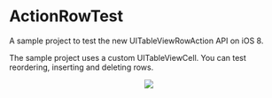 ActionRowTest
=============

A sample project to test the new UITableViewRowAction API on iOS 8.

The sample project uses a custom UITableViewCell. You can test reordering, inserting and deleting rows. 

<p align="center">
<img src="https://raw.githubusercontent.com/vanyas/ActionRowTest/master/screenActionRow.jpg" />
</p>
